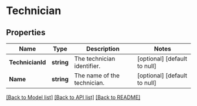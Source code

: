 # Technician

## Properties
Name | Type | Description | Notes
------------ | ------------- | ------------- | -------------
**TechnicianId** | **string** | The technician identifier. | [optional] [default to null]
**Name** | **string** | The name of the technician. | [optional] [default to null]

[[Back to Model list]](../README.md#documentation-for-models) [[Back to API list]](../README.md#documentation-for-api-endpoints) [[Back to README]](../README.md)

